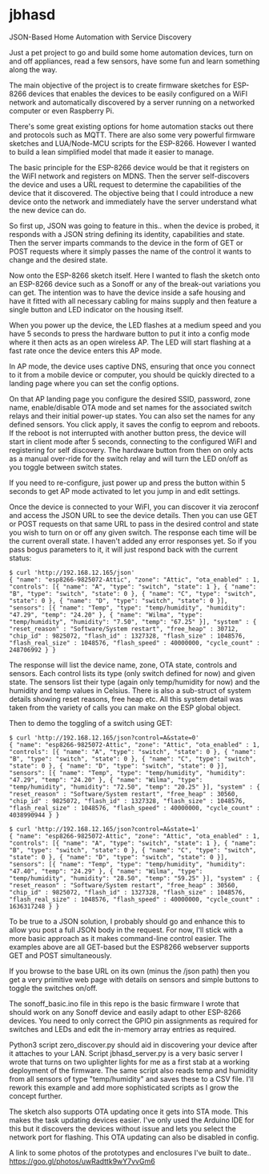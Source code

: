 # jbhasd
JSON-Based Home Automation with Service Discovery

Just a pet project to go and build some home automation devices, turn on and off appliances, read a few sensors, have some fun and learn something along the way. 

The main objective of the project is to create firmware sketches for ESP-8266 devices that enables the devices to be easily configured on a WiFI network and automatically discovered by a server running on a networked computer or even Raspberry Pi.

There's some great existing options for home automation stacks out there and protocols such as MQTT. There are also some very powerful firmware sketches and LUA/Node-MCU scripts for the ESP-8266. However I wanted to build a lean simplified model that made it easier to manage.

The basic principle for the ESP-8266 device would be that it registers on the WiFI network and registers on MDNS. Then the server self-discovers the device and uses a URL request to determine the capabilities of the device that it discovered. The objective being that I could introduce a new device onto the network and immediately have the server understand what the new device can do. 

So first up, JSON was going to feature in this.. when the device is probed, it responds with a JSON string defining its identity, capabilities and state. Then the server imparts commands to the device in the form of GET or POST requests where it simply passes the name of the control it wants to change and the desired state.

Now onto the ESP-8266 sketch itself. Here I wanted to flash the sketch onto an ESP-8266 device such as a Sonoff or any of the break-out variations you can get. The intention was to have the device inside a safe housing and have it fitted with all necessary cabling for mains supply and then feature a single button and LED indicator on the housing itself.

When you power up the device, the LED flashes at a medium speed and you have 5 seconds to press the hardware button to put it into a config mode where it then acts as an open wireless AP. The LED will start flashing at a fast rate once the device enters this AP mode.

In AP mode, the device uses captive DNS, ensuring that once you connect to it from a mobile device or computer, you should be quickly directed to a landing page where you can set the config options. 

On that AP landing page you configure the desired SSID, password, zone name, enable/disable OTA mode and set names for the associated switch relays and their initial power-up states. You can also set the names for any defined sensors. You click apply, it saves the config to eeprom and reboots. If the reboot is not interrupted with another button press, the device will start in client mode after 5 seconds, connecting to the configured WiFI and registering for self discovery. The hardware button from then on only acts as a manual over-ride for the switch relay and will turn the LED on/off as you toggle between switch states.

If you need to re-configure, just power up and press the button within 5 seconds to get AP mode activated to let you jump in and edit settings. 

Once the device is connected to your WiFI, you can discover it via zeroconf and access the JSON URL to see the device details. Then you can use GET or POST requests on that same URL to pass in the desired control and state you wish to turn on or off any given switch. The response each time will be the current overall state. I haven't added any error responses yet. So if you pass bogus parameters to it, it will just respond back with the current status:

```
$ curl 'http://192.168.12.165/json'
{ "name": "esp8266-9825072-Attic", "zone": "Attic", "ota_enabled" : 1, "controls": [{ "name": "A", "type": "switch", "state": 1 }, { "name": "B", "type": "switch", "state": 0 }, { "name": "C", "type": "switch", "state": 0 }, { "name": "D", "type": "switch", "state": 0 }], "sensors": [{ "name": "Temp", "type": "temp/humidity", "humidity": "47.29", "temp": "24.20" }, { "name": "Wilma", "type": "temp/humidity", "humidity": "7.50", "temp": "67.25" }], "system" : { "reset_reason" : "Software/System restart", "free_heap" : 30712, "chip_id" : 9825072, "flash_id" : 1327328, "flash_size" : 1048576, "flash_real_size" : 1048576, "flash_speed" : 40000000, "cycle_count" : 248706992 } }
```
The response will list the device name, zone, OTA state, controls and sensors. Each control lists its type (only switch defined for now) and given state. The sensors list their type (again only temp/humidity for now) and the humidity and temp values in Celsius. There is also a sub-struct of system details showing reset reasons, free heap etc. All this system detail was taken from the variety of calls you can make on the ESP global object. 

Then to demo the toggling of a switch using GET:
```
$ curl 'http://192.168.12.165/json?control=A&state=0'
{ "name": "esp8266-9825072-Attic", "zone": "Attic", "ota_enabled" : 1, "controls": [{ "name": "A", "type": "switch", "state": 0 }, { "name": "B", "type": "switch", "state": 0 }, { "name": "C", "type": "switch", "state": 0 }, { "name": "D", "type": "switch", "state": 0 }], "sensors": [{ "name": "Temp", "type": "temp/humidity", "humidity": "47.29", "temp": "24.20" }, { "name": "Wilma", "type": "temp/humidity", "humidity": "72.50", "temp": "20.25" }], "system" : { "reset_reason" : "Software/System restart", "free_heap" : 30560, "chip_id" : 9825072, "flash_id" : 1327328, "flash_size" : 1048576, "flash_real_size" : 1048576, "flash_speed" : 40000000, "cycle_count" : 4038990944 } }

$ curl 'http://192.168.12.165/json?control=A&state=1'
{ "name": "esp8266-9825072-Attic", "zone": "Attic", "ota_enabled" : 1, "controls": [{ "name": "A", "type": "switch", "state": 1 }, { "name": "B", "type": "switch", "state": 0 }, { "name": "C", "type": "switch", "state": 0 }, { "name": "D", "type": "switch", "state": 0 }], "sensors": [{ "name": "Temp", "type": "temp/humidity", "humidity": "47.40", "temp": "24.29" }, { "name": "Wilma", "type": "temp/humidity", "humidity": "28.50", "temp": "59.25" }], "system" : { "reset_reason" : "Software/System restart", "free_heap" : 30560, "chip_id" : 9825072, "flash_id" : 1327328, "flash_size" : 1048576, "flash_real_size" : 1048576, "flash_speed" : 40000000, "cycle_count" : 1636317248 } }
```
To be true to a JSON solution, I probably should go and enhance this to allow you post a full JSON body in the request. For now, I'll stick with a more basic approach as it makes command-line control easier. The examples above are all GET-based but the ESP8266 webserver supports GET and POST simultaneously.

If you browse to the base URL on its own (minus the /json path) then you get a very primitive web page with details on sensors and simple buttons to toggle the switches on/off.

The sonoff_basic.ino file in this repo is the basic firmware I wrote that should work on any Sonoff device and easily adapt to other ESP-8266 devices. You need to only correct the GPIO pin assignments as required for switches and LEDs and edit the in-memory array entries as required.

Python3 script zero_discover.py should aid in discovering your device after it attaches to your LAN. Script jbhasd_server.py is a very basic server I wrote that turns on two uplighter lights for me as a first stab at a working deployment of the firmware. The same script also reads temp and humidity from all sensors of type "temp/humidity" and saves these to a CSV file. I'll rework this example and add more sophisticated scripts as I grow the concept further.

The sketch also supports OTA updating once it gets into STA mode. This makes the task updating devices easier. I've only used the Arduino IDE for this but it discovers the devices without issue and lets you select the network port for flashing. This OTA updating can also be disabled in config.

A link to some photos of the prototypes and enclosures I've built to date..
https://goo.gl/photos/uwRadttk9wY7vvGm6
